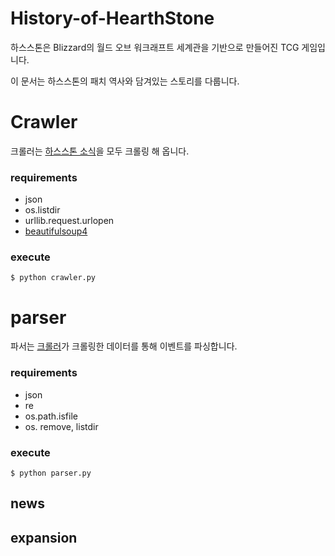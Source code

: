 # History-of-HearthStone
하스스톤은 Blizzard의 월드 오브 워크래프트 세계관을 기반으로 만들어진 TCG 게임입니다.

이 문서는 하스스톤의 패치 역사와 담겨있는 스토리를 다룹니다.

# Crawler
크롤러는 [하스스톤 소식](http://kr.battle.net/hearthstone/ko/blog)을 모두 크롤링 해 옵니다.

### requirements
- json
- os.listdir
- urllib.request.urlopen
- [beautifulsoup4](https://www.crummy.com/software/BeautifulSoup/)

### execute
```
$ python crawler.py
```

# parser
파서는 [크롤러](#crawler)가 크롤링한 데이터를 통해 이벤트를 파싱합니다.

### requirements
- json
- re
- os.path.isfile
- os. remove, listdir

### execute
```
$ python parser.py
```

## news

## expansion
